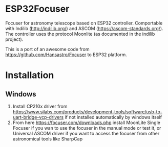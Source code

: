 # ESP32Focuser
Focuser for astronomy telescope based on ESP32 controller. Comportable with Indilib (http://indilib.org/) and ASCOM (https://ascom-standards.org/).
The controller uses the protocol Moonlite (as documented in the indilib project).

This is a port of an awesome code from https://github.com/Hansastro/Focuser to ESP32 platform.

# Installation
## Windows
1. Install CP210x driver from https://www.silabs.com/products/development-tools/software/usb-to-uart-bridge-vcp-drivers if not installed automatically by windows itself
2. From here https://focuser.com/downloads.php install MoonLite Single Focuser if you wan to use the focuser in the manual mode or test it, or Universal ASCOM driver if you want to access the focuser from other astronomical tools like SharpCap
